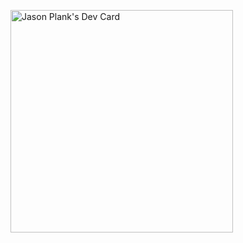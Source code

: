 <a href="https://app.daily.dev/plankman"><img src="https://api.daily.dev/devcards/v2/I2UYFAU41qR8cicxGGrYu.png?r=erd&type=default" width="356" alt="Jason Plank's Dev Card"/></a>
